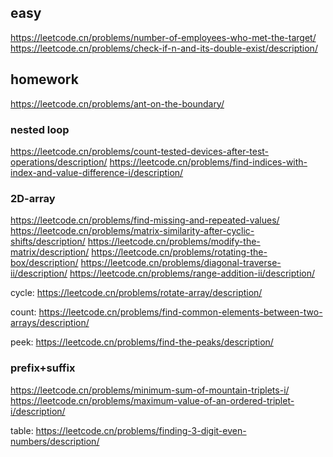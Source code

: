 

## easy

https://leetcode.cn/problems/number-of-employees-who-met-the-target/
https://leetcode.cn/problems/check-if-n-and-its-double-exist/description/


## homework
https://leetcode.cn/problems/ant-on-the-boundary/


### nested loop
https://leetcode.cn/problems/count-tested-devices-after-test-operations/description/
https://leetcode.cn/problems/find-indices-with-index-and-value-difference-i/description/


### 2D-array
https://leetcode.cn/problems/find-missing-and-repeated-values/
https://leetcode.cn/problems/matrix-similarity-after-cyclic-shifts/description/
https://leetcode.cn/problems/modify-the-matrix/description/
https://leetcode.cn/problems/rotating-the-box/description/
https://leetcode.cn/problems/diagonal-traverse-ii/description/
https://leetcode.cn/problems/range-addition-ii/description/

cycle:
https://leetcode.cn/problems/rotate-array/description/


count: https://leetcode.cn/problems/find-common-elements-between-two-arrays/description/

peek: https://leetcode.cn/problems/find-the-peaks/description/


### prefix+suffix
https://leetcode.cn/problems/minimum-sum-of-mountain-triplets-i/
https://leetcode.cn/problems/maximum-value-of-an-ordered-triplet-i/description/

table:
https://leetcode.cn/problems/finding-3-digit-even-numbers/description/

